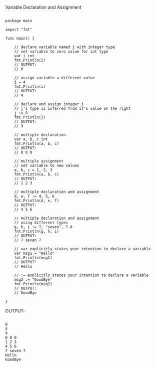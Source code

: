 Variable Declaration and Assignment
<pre><code>
package main

import "fmt"

func main() {

	// declare variable named i with integer type
	// set variable to zero value for int type
	var i int
	fmt.Println(i)
	// OUTPUT:
	// 0

	// assign variable a different value
	i = 4
	fmt.Println(i)
	// OUTPUT:
	// 4

	// declare and assign integer j
	// j's type is inferred from it's value on the right
	j := 9
	fmt.Println(j)
	// OUTPUT:
	// 9

	// multiple declaration
	var a, b, c int
	fmt.Println(a, b, c)
	// OUTPUT:
	// 0 0 0

	// multiple assignment
	// set variable to new values
	a, b, c = 1, 2, 3
	fmt.Println(a, b, c)
	// OUTPUT:
	// 1 2 3

	// multiple declaration and assignment
	d, e, f := 4, 5, 6
	fmt.Println(d, e, f)
	// OUTPUT:
	// 4 5 6

	// multiple declaration and assignment
	// using different types
	g, h, i := 7, "seven", 7.0
	fmt.Println(g, h, i)
	// OUTPUT:
	// 7 seven 7

	// var explicitly states your intention to declare a variable
	var msg1 = "Hello"
	fmt.Println(msg1)
	// OUTPUT:
	// Hello

	// := explicitly states your intention to declare a variable
	msg2 := "GoodBye"
	fmt.Println(msg2)
	// OUTPUT:
	// GoodBye

}
</code></pre>

OUTPUT:
<pre><code>
0
4
9
0 0 0
1 2 3
4 5 6
7 seven 7
Hello
GoodBye
</code></pre>
